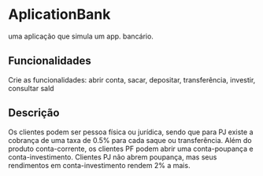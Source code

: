 # AplicationBank

uma aplicação que simula um app. bancário. 


## Funcionalidades

Crie as funcionalidades: abrir conta, sacar, depositar, transferência, investir, consultar sald


## Descrição

Os clientes podem ser pessoa física ou jurídica, sendo que para PJ existe a cobrança de uma taxa de 0.5% para cada saque ou transferência. Além do produto conta-corrente, os clientes PF podem abrir uma conta-poupança e conta-investimento. Clientes PJ não abrem poupança, mas seus rendimentos em conta-investimento rendem 2% a mais.
